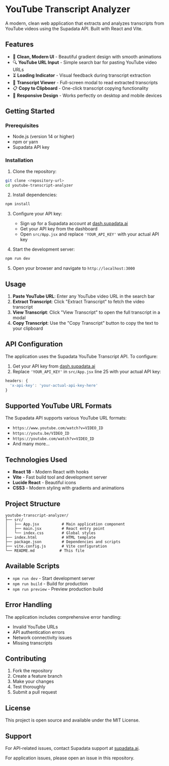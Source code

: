 # YouTube Transcript Analyzer

A modern, clean web application that extracts and analyzes transcripts from YouTube videos using the Supadata API. Built with React and Vite.

## Features

- 🎯 **Clean, Modern UI** - Beautiful gradient design with smooth animations
- 🔍 **YouTube URL Input** - Simple search bar for pasting YouTube video URLs
- ⏳ **Loading Indicator** - Visual feedback during transcript extraction
- 📄 **Transcript Viewer** - Full-screen modal to read extracted transcripts
- 📋 **Copy to Clipboard** - One-click transcript copying functionality
- 📱 **Responsive Design** - Works perfectly on desktop and mobile devices

## Getting Started

### Prerequisites

- Node.js (version 14 or higher)
- npm or yarn
- Supadata API key

### Installation

1. Clone the repository:
```bash
git clone <repository-url>
cd youtube-transcript-analyzer
```

2. Install dependencies:
```bash
npm install
```

3. Configure your API key:
   - Sign up for a Supadata account at [dash.supadata.ai](https://dash.supadata.ai)
   - Get your API key from the dashboard
   - Open `src/App.jsx` and replace `'YOUR_API_KEY'` with your actual API key

4. Start the development server:
```bash
npm run dev
```

5. Open your browser and navigate to `http://localhost:3000`

## Usage

1. **Paste YouTube URL**: Enter any YouTube video URL in the search bar
2. **Extract Transcript**: Click "Extract Transcript" to fetch the video transcript
3. **View Transcript**: Click "View Transcript" to open the full transcript in a modal
4. **Copy Transcript**: Use the "Copy Transcript" button to copy the text to your clipboard

## API Configuration

The application uses the Supadata YouTube Transcript API. To configure:

1. Get your API key from [dash.supadata.ai](https://dash.supadata.ai)
2. Replace `'YOUR_API_KEY'` in `src/App.jsx` line 25 with your actual API key:

```javascript
headers: {
  'x-api-key': 'your-actual-api-key-here'
}
```

## Supported YouTube URL Formats

The Supadata API supports various YouTube URL formats:
- `https://www.youtube.com/watch?v=VIDEO_ID`
- `https://youtu.be/VIDEO_ID`
- `https://youtube.com/watch?v=VIDEO_ID`
- And many more...

## Technologies Used

- **React 18** - Modern React with hooks
- **Vite** - Fast build tool and development server
- **Lucide React** - Beautiful icons
- **CSS3** - Modern styling with gradients and animations

## Project Structure

```
youtube-transcript-analyzer/
├── src/
│   ├── App.jsx          # Main application component
│   ├── main.jsx         # React entry point
│   └── index.css        # Global styles
├── index.html           # HTML template
├── package.json         # Dependencies and scripts
├── vite.config.js       # Vite configuration
└── README.md           # This file
```

## Available Scripts

- `npm run dev` - Start development server
- `npm run build` - Build for production
- `npm run preview` - Preview production build

## Error Handling

The application includes comprehensive error handling:
- Invalid YouTube URLs
- API authentication errors
- Network connectivity issues
- Missing transcripts

## Contributing

1. Fork the repository
2. Create a feature branch
3. Make your changes
4. Test thoroughly
5. Submit a pull request

## License

This project is open source and available under the MIT License.

## Support

For API-related issues, contact Supadata support at [supadata.ai](https://supadata.ai).

For application issues, please open an issue in this repository.
